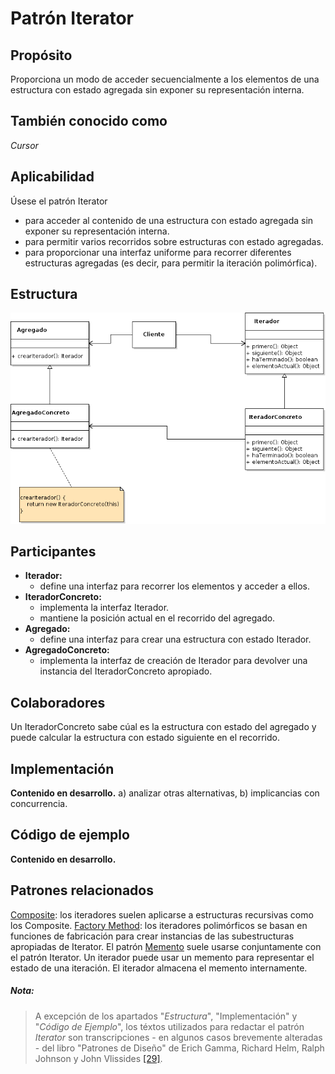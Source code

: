# Patrón Iterator

## Propósito

Proporciona un modo de acceder secuencialmente a los elementos de una estructura con estado agregada sin exponer su representación interna.

## También conocido como

_Cursor_

## Aplicabilidad

Úsese el patrón Iterator

* para acceder al contenido de una estructura con estado agregada sin exponer su representación interna.
* para permitir varios recorridos sobre estructuras con estado agregadas.
* para proporcionar una interfaz uniforme para recorrer diferentes estructuras agregadas (es decir, para permitir la iteración polimórfica).

## Estructura

![](/assets/uml/iterator.png)

## Participantes

* **Iterador:**
  * define una interfaz para recorrer los elementos y acceder a ellos.
* **IteradorConcreto:**
  * implementa la interfaz Iterador.
  * mantiene la posición actual en el recorrido del agregado.
* **Agregado:**
  * define una interfaz para crear una estructura con estado Iterador.
* **AgregadoConcreto:**
  * implementa la interfaz de creación de Iterador para devolver una instancia del IteradorConcreto apropiado.

## Colaboradores

Un IteradorConcreto sabe cúal es la estructura con estado del agregado y puede calcular la estructura con estado siguiente en el recorrido.

## Implementación

**Contenido en desarrollo.** a) analizar otras alternativas, b) implicancias con concurrencia.

## Código de ejemplo

**Contenido en desarrollo.**

## Patrones relacionados

[Composite](/patrones/estructurales/composite.md): los iteradores suelen aplicarse a estructuras recursivas como los Composite.
[Factory Method](/patrones/creacionales/factorymethod.md): los iteradores polimórficos se basan en funciones de fabricación para crear instancias de las subestructuras apropiadas de Iterator.
El patrón [Memento](/patrones/comportamiento/memento.md) suele usarse conjuntamente con el patrón Iterator. Un iterador puede usar un memento para representar el estado de una iteración. El iterador almacena el memento internamente.

##### Nota:
> A excepción de los apartados "_Estructura_", "Implementación" y "_Código de Ejemplo_", los téxtos utilizados para redactar el patrón _Iterator_ son transcripciones - en algunos casos brevemente alteradas - del libro "Patrones de Diseño" de Erich Gamma, Richard Helm, Ralph Johnson y John Vlissides [\[29\]](/recursos.md).
